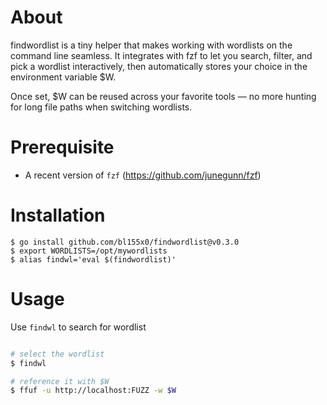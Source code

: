 # About

findwordlist is a tiny helper that makes working with wordlists on the command line seamless.
It integrates with fzf to let you search, filter, and pick a wordlist interactively, then automatically stores your choice in the environment variable $W.

Once set, $W can be reused across your favorite tools — no more hunting for long file paths when switching wordlists.

# Prerequisite

* A recent version of `fzf` (https://github.com/junegunn/fzf)
  
# Installation

```
$ go install github.com/bl155x0/findwordlist@v0.3.0
$ export WORDLISTS=/opt/mywordlists
$ alias findwl='eval $(findwordlist)'
```
# Usage

Use `findwl` to search for wordlist

```bash

# select the wordlist
$ findwl

# reference it with $W
$ ffuf -u http://localhost:FUZZ -w $W
```

